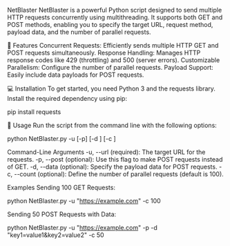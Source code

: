 NetBlaster
NetBlaster is a powerful Python script designed to send multiple HTTP requests concurrently using multithreading. It supports both GET and POST methods, enabling you to specify the target URL, request method, payload data, and the number of parallel requests.

🚀 Features
Concurrent Requests: Efficiently sends multiple HTTP GET and POST requests simultaneously.
Response Handling: Manages HTTP response codes like 429 (throttling) and 500 (server errors).
Customizable Parallelism: Configure the number of parallel requests.
Payload Support: Easily include data payloads for POST requests.

💻 Installation
To get started, you need Python 3 and the requests library. Install the required dependency using pip:

pip install requests

📜 Usage
Run the script from the command line with the following options:

python NetBlaster.py -u <URL> [-p] [-d <DATA>] [-c <COUNT>]

Command-Line Arguments
-u, --url (required): The target URL for the requests.
-p, --post (optional): Use this flag to make POST requests instead of GET.
-d, --data (optional): Specify the payload data for POST requests.
-c, --count (optional): Define the number of parallel requests (default is 100).

Examples
Sending 100 GET Requests:

python NetBlaster.py -u "https://example.com" -c 100

Sending 50 POST Requests with Data:

python NetBlaster.py -u "https://example.com" -p -d "key1=value1&key2=value2" -c 50

